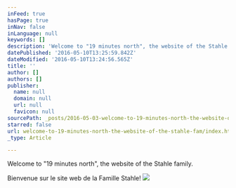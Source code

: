 ```yaml
---
inFeed: true
hasPage: true
inNav: false
inLanguage: null
keywords: []
description: 'Welcome to "19 minutes north", the website of the Stahle family. '
datePublished: '2016-05-10T13:25:59.842Z'
dateModified: '2016-05-10T13:24:56.565Z'
title: ''
author: []
authors: []
publisher:
  name: null
  domain: null
  url: null
  favicon: null
sourcePath: _posts/2016-05-03-welcome-to-19-minutes-north-the-website-of-the-stahle-fam.md
starred: false
url: welcome-to-19-minutes-north-the-website-of-the-stahle-fam/index.html
_type: Article

---
```

Welcome to "19 minutes north", the website of the Stahle family. 

Bienvenue sur le site web de la Famille Stahle!
![](https://the-grid-user-content.s3-us-west-2.amazonaws.com/44b10dc0-c2ed-4829-91f4-f7137f235ce9.jpg)